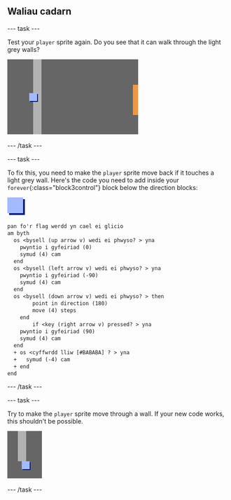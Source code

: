 ## Waliau cadarn

\--- task \---

Test your `player` sprite again. Do you see that it can walk through the light grey walls?

![screenshot](images/world-walls.png)

\--- /task \---

\--- task \---

To fix this, you need to make the `player` sprite move back if it touches a light grey wall. Here's the code you need to add inside your `forever`{:class="block3control"} block below the direction blocks:

![player](images/player.png)

```blocks3
pan fo'r flag werdd yn cael ei glicio
am byth 
  os <bysell (up arrow v) wedi ei phwyso? > yna 
    pwyntio i gyfeiriad (0)
    symud (4) cam
  end
  os <bysell (left arrow v) wedi ei phwyso? > yna 
    pwyntio i gyfeiriad (-90)
    symud (4) cam
  end
  os <bysell (down arrow v) wedi ei phwyso? > then
        point in direction (180)
        move (4) steps
    end
        if <key (right arrow v) pressed? > yna 
    pwyntio i gyfeiriad (90)
    symud (4) cam
  end
  + os <cyffwrdd lliw [#BABABA] ? > yna 
  +   symud (-4) cam
  + end
end
```

\--- /task \---

\--- task \---

Try to make the `player` sprite move through a wall. If your new code works, this shouldn't be possible.

![screenshot](images/world-walls-test.png)

\--- /task \---